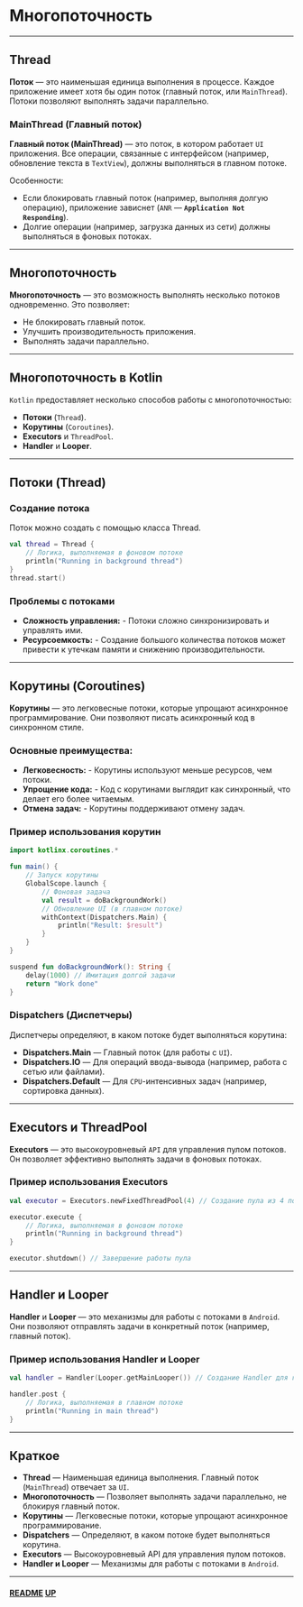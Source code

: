 # Многопоточность
<a name="up"></a>

---

## Thread

**Поток** — это наименьшая единица выполнения в процессе. 
Каждое приложение имеет хотя бы один поток (главный поток, или `MainThread`). 
Потоки позволяют выполнять задачи параллельно.

### MainThread (Главный поток)

**Главный поток (MainThread)** — это поток, в котором работает `UI` приложения. 
Все операции, связанные с интерфейсом (например, обновление текста в `TextView`), должны выполняться в главном потоке.

Особенности:

 - Если блокировать главный поток (например, выполняя долгую операцию), приложение зависнет (`ANR` — **`Application Not Responding`**).
 - Долгие операции (например, загрузка данных из сети) должны выполняться в фоновых потоках.

---

## Многопоточность

**Многопоточность** — это возможность выполнять несколько потоков одновременно. Это позволяет:

 - Не блокировать главный поток.
 - Улучшить производительность приложения.
 - Выполнять задачи параллельно.

---

## Многопоточность в Kotlin

`Kotlin` предоставляет несколько способов работы с многопоточностью:

 - **Потоки** (`Thread`).
 - **Корутины** (`Coroutines`).
 - **Executors** и `ThreadPool`.
 - **Handler** и **Looper**.

---

## Потоки (Thread)

### Создание потока

Поток можно создать с помощью класса Thread.

```kotlin
val thread = Thread {
    // Логика, выполняемая в фоновом потоке
    println("Running in background thread")
}
thread.start()
```

### Проблемы с потоками

 - **Сложность управления:** - Потоки сложно синхронизировать и управлять ими.
 - **Ресурсоемкость:** - Создание большого количества потоков может привести к утечкам памяти и снижению производительности.

---

##  Корутины (Coroutines)

**Корутины** — это легковесные потоки, которые упрощают асинхронное программирование.
Они позволяют писать асинхронный код в синхронном стиле.

### Основные преимущества:
 
 - **Легковесность:** - Корутины используют меньше ресурсов, чем потоки.
 - **Упрощение кода:** - Код с корутинами выглядит как синхронный, что делает его более читаемым.
 - **Отмена задач:** - Корутины поддерживают отмену задач.

### Пример использования корутин

```kotlin
import kotlinx.coroutines.*

fun main() {
    // Запуск корутины
    GlobalScope.launch {
        // Фоновая задача
        val result = doBackgroundWork()
        // Обновление UI (в главном потоке)
        withContext(Dispatchers.Main) {
            println("Result: $result")
        }
    }
}

suspend fun doBackgroundWork(): String {
    delay(1000) // Имитация долгой задачи
    return "Work done"
}
```

### Dispatchers (Диспетчеры)

Диспетчеры определяют, в каком потоке будет выполняться корутина:

 - **Dispatchers.Main** — Главный поток (для работы с `UI`).
 - **Dispatchers.IO** — Для операций ввода-вывода (например, работа с сетью или файлами).
 - **Dispatchers.Default** — Для `CPU`-интенсивных задач (например, сортировка данных).

---

## Executors и ThreadPool

**Executors** — это высокоуровневый `API` для управления пулом потоков.
Он позволяет эффективно выполнять задачи в фоновых потоках.

### Пример использования Executors

```kotlin
val executor = Executors.newFixedThreadPool(4) // Создание пула из 4 потоков

executor.execute {
    // Логика, выполняемая в фоновом потоке
    println("Running in background thread")
}

executor.shutdown() // Завершение работы пула
```

---

## Handler и Looper

**Handler** и **Looper** — это механизмы для работы с потоками в `Android`. 
Они позволяют отправлять задачи в конкретный поток (например, главный поток).

### Пример использования Handler и Looper


```kotlin
val handler = Handler(Looper.getMainLooper()) // Создание Handler для главного потока

handler.post {
    // Логика, выполняемая в главном потоке
    println("Running in main thread")
}
```

---

## Краткое

- **Thread** — Наименьшая единица выполнения. Главный поток (`MainThread`) отвечает за `UI`.
- **Многопоточность** — Позволяет выполнять задачи параллельно, не блокируя главный поток.
- **Корутины** — Легковесные потоки, которые упрощают асинхронное программирование.
- **Dispatchers** — Определяют, в каком потоке будет выполняться корутина.
- **Executors** — Высокоуровневый API для управления пулом потоков.
- **Handler и Looper** — Механизмы для работы с потоками в `Android`.

---

#### [README](README.md) [UP](#up)
